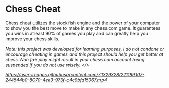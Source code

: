 <h1>Chess Cheat</h1>
<p>Chess cheat utilizes the stockfish engine and the power of your computer to show you the best move to make in any chess.com game. It guarantees you wins in atleast 90% of games you play and can greatly help you improve your chess skills.

<i>Note: this project was developed for learning purposes, I do not condone or encourage cheating in games and this project should help you get better at chess. Non fair play might result in your chess.com account being suspended if you do not use wisely. </>
<br>


https://user-images.githubusercontent.com/71329328/221189107-244544b0-8070-4ee3-973f-c4c9bfa15067.mp4

